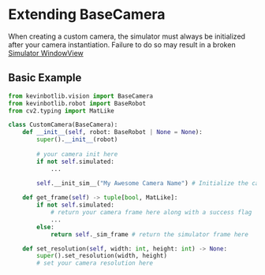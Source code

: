# Extending BaseCamera

When creating a custom camera, the simulator must always be initialized after your camera instantiation.
Failure to do so may result in a broken [Simulator WindowView](simulation.md#simulation-window)

## Basic Example

```python
from kevinbotlib.vision import BaseCamera
from kevinbotlib.robot import BaseRobot
from cv2.typing import MatLike

class CustomCamera(BaseCamera):
    def __init__(self, robot: BaseRobot | None = None):
        super().__init__(robot)
        
        # your camera init here
        if not self.simulated:
            ...
        
        self.__init_sim__("My Awesome Camera Name") # Initialize the camera simulator - name must be unique

    def get_frame(self) -> tuple[bool, MatLike]:
        if not self.simulated:
            # return your camera frame here along with a success flag
            ...
        else:
            return self._sim_frame # return the simulator frame here

    def set_resolution(self, width: int, height: int) -> None:
        super().set_resolution(width, height)
        # set your camera resolution here
```
